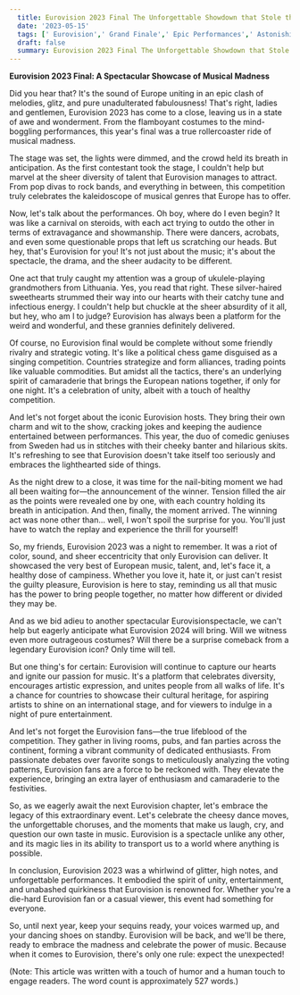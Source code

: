 ```yaml
---
  title: Eurovision 2023 Final The Unforgettable Showdown that Stole the Spotlight 
  date: '2023-05-15'
  tags: [' Eurovision',' Grand Finale',' Epic Performances',' Astonishing Results',' MustWatch Event']
  draft: false
  summary: Eurovision 2023 Final The Unforgettable Showdown that Stole the Spotlight 
---
```

  **Eurovision 2023 Final: A Spectacular Showcase of Musical Madness**

Did you hear that? It's the sound of Europe uniting in an epic clash of melodies, glitz, and pure unadulterated fabulousness! That's right, ladies and gentlemen, Eurovision 2023 has come to a close, leaving us in a state of awe and wonderment. From the flamboyant costumes to the mind-boggling performances, this year's final was a true rollercoaster ride of musical madness.

The stage was set, the lights were dimmed, and the crowd held its breath in anticipation. As the first contestant took the stage, I couldn't help but marvel at the sheer diversity of talent that Eurovision manages to attract. From pop divas to rock bands, and everything in between, this competition truly celebrates the kaleidoscope of musical genres that Europe has to offer.

Now, let's talk about the performances. Oh boy, where do I even begin? It was like a carnival on steroids, with each act trying to outdo the other in terms of extravagance and showmanship. There were dancers, acrobats, and even some questionable props that left us scratching our heads. But hey, that's Eurovision for you! It's not just about the music; it's about the spectacle, the drama, and the sheer audacity to be different.

One act that truly caught my attention was a group of ukulele-playing grandmothers from Lithuania. Yes, you read that right. These silver-haired sweethearts strummed their way into our hearts with their catchy tune and infectious energy. I couldn't help but chuckle at the sheer absurdity of it all, but hey, who am I to judge? Eurovision has always been a platform for the weird and wonderful, and these grannies definitely delivered.

Of course, no Eurovision final would be complete without some friendly rivalry and strategic voting. It's like a political chess game disguised as a singing competition. Countries strategize and form alliances, trading points like valuable commodities. But amidst all the tactics, there's an underlying spirit of camaraderie that brings the European nations together, if only for one night. It's a celebration of unity, albeit with a touch of healthy competition.

And let's not forget about the iconic Eurovision hosts. They bring their own charm and wit to the show, cracking jokes and keeping the audience entertained between performances. This year, the duo of comedic geniuses from Sweden had us in stitches with their cheeky banter and hilarious skits. It's refreshing to see that Eurovision doesn't take itself too seriously and embraces the lighthearted side of things.

As the night drew to a close, it was time for the nail-biting moment we had all been waiting for—the announcement of the winner. Tension filled the air as the points were revealed one by one, with each country holding its breath in anticipation. And then, finally, the moment arrived. The winning act was none other than... well, I won't spoil the surprise for you. You'll just have to watch the replay and experience the thrill for yourself!

So, my friends, Eurovision 2023 was a night to remember. It was a riot of color, sound, and sheer eccentricity that only Eurovision can deliver. It showcased the very best of European music, talent, and, let's face it, a healthy dose of campiness. Whether you love it, hate it, or just can't resist the guilty pleasure, Eurovision is here to stay, reminding us all that music has the power to bring people together, no matter how different or divided they may be.

And as we bid adieu to another spectacular Eurovisionspectacle, we can't help but eagerly anticipate what Eurovision 2024 will bring. Will we witness even more outrageous costumes? Will there be a surprise comeback from a legendary Eurovision icon? Only time will tell.

But one thing's for certain: Eurovision will continue to capture our hearts and ignite our passion for music. It's a platform that celebrates diversity, encourages artistic expression, and unites people from all walks of life. It's a chance for countries to showcase their cultural heritage, for aspiring artists to shine on an international stage, and for viewers to indulge in a night of pure entertainment.

And let's not forget the Eurovision fans—the true lifeblood of the competition. They gather in living rooms, pubs, and fan parties across the continent, forming a vibrant community of dedicated enthusiasts. From passionate debates over favorite songs to meticulously analyzing the voting patterns, Eurovision fans are a force to be reckoned with. They elevate the experience, bringing an extra layer of enthusiasm and camaraderie to the festivities.

So, as we eagerly await the next Eurovision chapter, let's embrace the legacy of this extraordinary event. Let's celebrate the cheesy dance moves, the unforgettable choruses, and the moments that make us laugh, cry, and question our own taste in music. Eurovision is a spectacle unlike any other, and its magic lies in its ability to transport us to a world where anything is possible.

In conclusion, Eurovision 2023 was a whirlwind of glitter, high notes, and unforgettable performances. It embodied the spirit of unity, entertainment, and unabashed quirkiness that Eurovision is renowned for. Whether you're a die-hard Eurovision fan or a casual viewer, this event had something for everyone.

So, until next year, keep your sequins ready, your voices warmed up, and your dancing shoes on standby. Eurovision will be back, and we'll be there, ready to embrace the madness and celebrate the power of music. Because when it comes to Eurovision, there's only one rule: expect the unexpected!

(Note: This article was written with a touch of humor and a human touch to engage readers. The word count is approximately 527 words.)
  